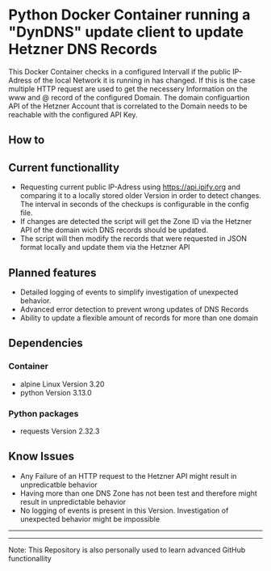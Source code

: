# Python Docker Container running a "DynDNS" update client to update Hetzner DNS Records

This Docker Container checks in a configured Intervall if the public IP-Adress of the local Network it is running in has changed. If this is the case multiple HTTP request are used to get the necessery Information on the www and @ record of the configured Domain. The domain configuartion API of the Hetzner Account that is correlated to the Domain needs to be reachable with the configured API Key.

## How to

## Current functionallity

- Requesting current public IP-Adress using https://api.ipify.org and comparing it to a locally stored older Version in order to detect changes. The interval in seconds of the checkups is configurable in the config file.
- If changes are detected the script will get the Zone ID via the Hetzner API of the domain wich DNS records should be updated.
- The script will then modify the records that were requested in JSON format locally and update them via the Hetzner API

## Planned features
- Detailed logging of events to simplify investigation of unexpected behavior.
- Advanced error detection to prevent wrong updates of DNS Records
- Ability to update a flexible amount of records for more than one domain

## Dependencies

### Container
- alpine Linux Version 3.20
- python Version 3.13.0

### Python packages
- requests Version 2.32.3

## Know Issues
- Any Failure of an HTTP request to the Hetzner API might result in unpredicatble behavior
- Having more than one DNS Zone has not been test and therefore might result in unpredictable behavior
- No logging of events is present in this Version. Investigation of unexpected behavior might be impossible

---
---

Note: This Repository is also personally used to learn advanced GitHub functionallity